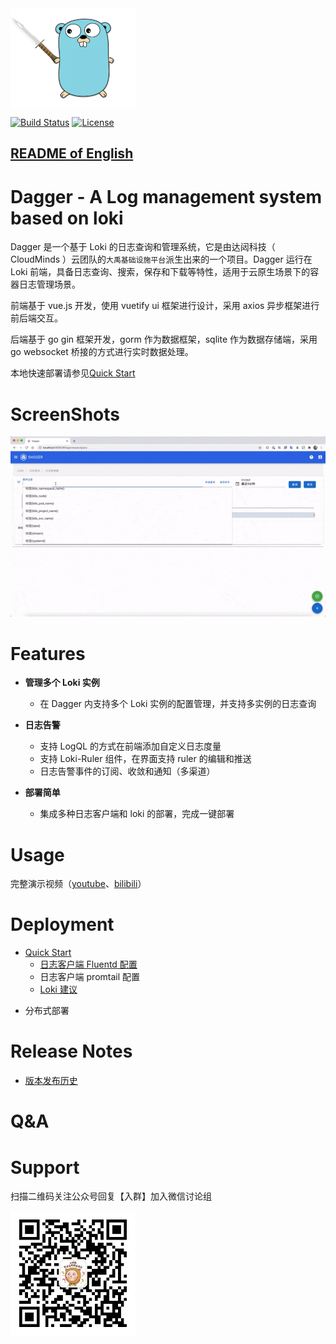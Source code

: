 <img align="center" width="200" height="160" src="docs/logo.png">

[![Build Status](https://github.com/CloudmindsRobot/dagger/workflows/build/badge.svg)](https://github.com/CloudmindsRobot/dagger/actions)
[![License](https://img.shields.io/badge/License-Apache%202.0-blue.svg)](https://opensource.org/licenses/Apache-2.0)

## [README of English](https://github.com/CloudmindsRobot/dagger/blob/main/README-EN.md)

# Dagger - A Log management system based on loki

Dagger 是一个基于 Loki 的日志查询和管理系统，它是由达闼科技（ CloudMinds ）云团队的`大禹基础设施平台`派生出来的一个项目。Dagger 运行在 Loki 前端，具备日志查询、搜索，保存和下载等特性，适用于云原生场景下的容器日志管理场景。

前端基于 vue.js 开发，使用 vuetify ui 框架进行设计，采用 axios 异步框架进行前后端交互。

后端基于 go gin 框架开发，gorm 作为数据框架，sqlite 作为数据存储端，采用 go websocket 桥接的方式进行实时数据处理。

本地快速部署请参见[Quick Start](#jump)

# ScreenShots

<img src="docs/screenshot.gif">

# Features

- **管理多个 Loki 实例**

  - 在 Dagger 内支持多个 Loki 实例的配置管理，并支持多实例的日志查询

- **日志告警**

  - 支持 LogQL 的方式在前端添加自定义日志度量
  - 支持 Loki-Ruler 组件，在界面支持 ruler 的编辑和推送
  - 日志告警事件的订阅、收敛和通知（多渠道）

- **部署简单**
  - 集成多种日志客户端和 loki 的部署，完成一键部署

# Usage

完整演示视频（[youtube](https://youtu.be/1qc8_nZA_dM)、[bilibili](https://www.bilibili.com/video/BV1Jr4y1w7qz/)）

# Deployment

- <span id = "jump">[Quick Start](docs/quick_start.md)</span>
  - [日志客户端 Fluentd 配置](docs/fluentd_config.md)
  - 日志客户端 promtail 配置
  - [Loki 建议](docs/Loki_best_practice.md)

* 分布式部署

# Release Notes

- [版本发布历史](https://github.com/CloudmindsRobot/dagger/releases)

# Q&A

# Support

扫描二维码关注公众号回复【入群】加入微信讨论组

<img align="left" width="200" height="200" src="docs/qrcode.jpg">
